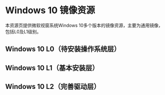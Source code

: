 # Windows 10 镜像资源

本资源页提供微软视窗系统Windows 10多个版本的镜像资源，主要为通用镜像，包括L0及L1级别。

## Windows 10 L0（待安装操作系统层）


## Windows 10 L1（基本安装层）


## Windows 10 L2（完善驱动层）


